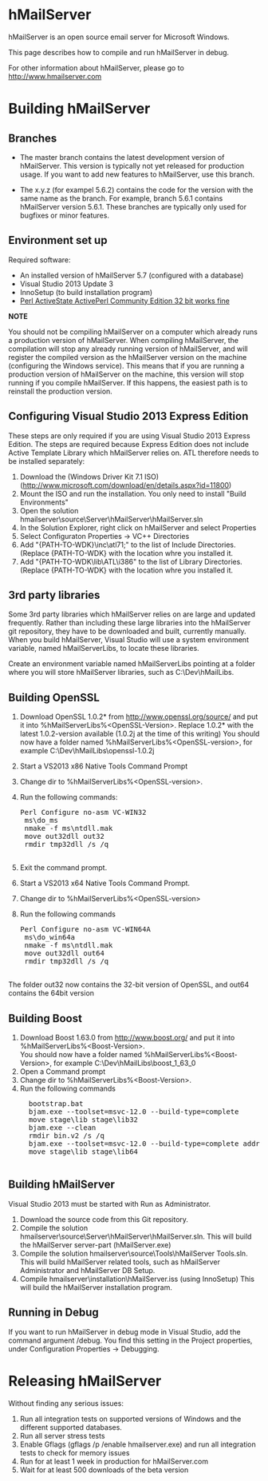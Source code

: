 hMailServer
===========

hMailServer is an open source email server for Microsoft Windows.

This page describes how to compile and run hMailServer in debug. 

For other information about hMailServer, please go to http://www.hmailserver.com

Building hMailServer
====================

Branches
--------

   * The master branch contains the latest development version of hMailServer. This version is typically not yet released for production usage. If you want to add new features to hMailServer, use this branch.
   
   * The x.y.z (for exampel 5.6.2) contains the code for the version with the same name as the branch. For example, branch 5.6.1 contains hMailServer version 5.6.1. These branches are typically only used for bugfixes or minor features.

Environment set up
---------------------

Required software:

   * An installed version of hMailServer 5.7 (configured with a database)
   * Visual Studio 2013 Update 3
   * InnoSetup (to build installation program)
   * [Perl ActiveState ActivePerl Community Edition 32 bit works fine](https://www.activestate.com/activeperl/downloads)
   
**NOTE**

You should not be compiling hMailServer on a computer which already runs a production version of hMailServer. When compiling hMailServer, the compilation will stop any already running version of hMailServer, and will register the compiled version as the hMailServer version on the machine (configuring the Windows service). This means that if you are running a production version of hMailServer on the machine, this version will stop running if you compile hMailServer. If this happens, the easiest path is to reinstall the production version.

Configuring Visual Studio 2013 Express Edition
----------------------------------------------

These steps are only required if you are using Visual Studio 2013 Express Edition. The steps are required because Express Edition does not include Active Template Library which hMailServer relies on. ATL therefore needs to be installed separately:

1. Download the (Windows Driver Kit 7.1 ISO)(http://www.microsoft.com/download/en/details.aspx?id=11800)
2. Mount the ISO and run the installation. You only need to install "Build Environments"
4. Open the solution hmailserver\source\Server\hMailServer\hMailServer.sln
5. In the Solution Explorer, right click on hMailServer and select Properties
6. Select Configuraton Properties -> VC++ Directories
7. Add "{PATH-TO-WDK}\inc\atl71;" to the list of Include Directories. (Replace {PATH-TO-WDK} with the location whre you installed it.
8. Add "{PATH-TO-WDK\lib\ATL\i386" to the list of Library Directories.  (Replace {PATH-TO-WDK} with the location whre you installed it.

3rd party libraries
-------------------

Some 3rd party libraries which hMailServer relies on are large and updated frequently. Rather than including these large libraries into the hMailServer git repository, they have to be downloaded and built, currently manually. When you build hMailServer, Visual Studio will use a system environment variable, named hMailServerLibs, to locate these libraries.

Create an environment variable named hMailServerLibs pointing at a folder where you will store hMailServer libraries, such as C:\Dev\hMailLibs.

Building OpenSSL
----------------

1. Download OpenSSL 1.0.2* from http://www.openssl.org/source/ and put it into %hMailServerLibs%\<OpenSSL-Version>. Replace 1.0.2* with the latest 1.0.2-version available (1.0.2j at the time of this writing)
   You should now have a folder named %hMailServerLibs%\<OpenSSL-version>, for example C:\Dev\hMailLibs\openssl-1.0.2j
2. Start a VS2013 x86 Native Tools Command Prompt
3. Change dir to %hMailServerLibs%\<OpenSSL-version>.
4. Run the following commands:

	<pre>Perl Configure no-asm VC-WIN32   
	ms\do_ms  
	nmake -f ms\ntdll.mak
	move out32dll out32 
	rmdir tmp32dll /s /q 
	</pre>
5. Exit the command prompt.
6. Start a VS2013 x64 Native Tools Command Prompt.
7. Change dir to %hMailServerLibs%\<OpenSSL-version>
8. Run the following commands

    <pre>Perl Configure no-asm VC-WIN64A
    ms\do_win64a
    nmake -f ms\ntdll.mak
    move out32dll out64
    rmdir tmp32dll /s /q
    </pre>

The folder out32 now contains the 32-bit version of OpenSSL, and out64 contains the 64bit version

Building Boost
--------------

1. Download Boost 1.63.0 from http://www.boost.org/ and put it into %hMailServerLibs%\<Boost-Version>.  
   You should now have a folder named %hMailServerLibs%\<Boost-Version>, for example C:\Dev\hMailLibs\boost_1_63_0
2. Open a Command prompt
3. Change dir to %hMailServerLibs%\<Boost-Version>.
4. Run the following commands
    <pre>
     bootstrap.bat
     bjam.exe --toolset=msvc-12.0 --build-type=complete
     move stage\lib stage\lib32
     bjam.exe --clean
     rmdir bin.v2 /s /q
     bjam.exe --toolset=msvc-12.0 --build-type=complete address-model=64
     move stage\lib stage\lib64
    </pre>

Building hMailServer
--------------------

Visual Studio 2013 must be started with Run as Administrator.

1. Download the source code from this Git repository.
2. Compile the solution hmailserver\source\Server\hMailServer\hMailServer.sln.
   This will build the hMailServer server-part (hMailServer.exe)
3. Compile the solution hmailserver\source\Tools\hMailServer Tools.sln.
   This will build hMailServer related tools, such as hMailServer Administrator and hMailServer DB Setup.
4. Compile hmailserver\installation\hMailServer.iss (using InnoSetup)
   This will build the hMailServer installation program.

Running in Debug
----------------

If you want to run hMailServer in debug mode in Visual Studio, add the command argument /debug. You find this setting in the Project properties, under Configuration Properties -> Debugging.

Releasing hMailServer
=====================

Without finding any serious issues:

1. Run all integration tests on supported versions of Windows and the different supported databases. 
2. Run all server stress tests
3. Enable Gflags (gflags /p /enable hmailserver.exe) and run all integration tests to check for memory issues
4. Run for at least 1 week in production for hMailServer.com
5. Wait for at least 500 downloads of the beta version
